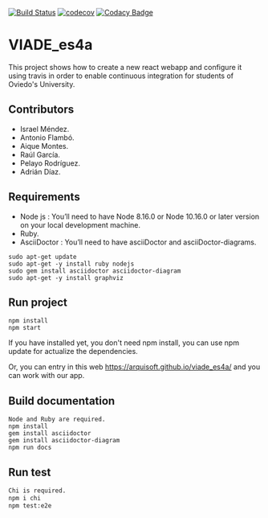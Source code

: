 [![Build Status](https://travis-ci.org/Arquisoft/viade_es4a.svg?branch=master)](https://travis-ci.org/Arquisoft/viade_es4a)
[![codecov](https://codecov.io/gh/Arquisoft/viade_es4a/branch/master/graph/badge.svg)](https://codecov.io/gh/Arquisoft/viade_es4a)
[![Codacy Badge](https://api.codacy.com/project/badge/Grade/2ab2a9322b4040d386f7cc5ad090b375)](https://www.codacy.com/gh/Arquisoft/viade_es4a?utm_source=github.com&amp;utm_medium=referral&amp;utm_content=Arquisoft/viade_es4a&amp;utm_campaign=Badge_Grade)

# VIADE_es4a

This project shows how to create a new react webapp and configure it using travis in order to enable continuous integration for students of Oviedo's University.

## Contributors
*   Israel Méndez.
*   Antonio Flambó.
*   Aique Montes.
*   Raúl García.
*   Pelayo Rodríguez.
*   Adrián Díaz.

## Requirements
*   Node js : You’ll need to have Node 8.16.0 or Node 10.16.0 or later version on your local development machine.
*   Ruby.
*   AsciiDoctor : You’ll need to have asciiDoctor and asciiDoctor-diagrams.


```
sudo apt-get update
sudo apt-get -y install ruby nodejs
sudo gem install asciidoctor asciidoctor-diagram
sudo apt-get -y install graphviz
```

## Run project

```
npm install
npm start
```

If you have installed yet, you don't need npm install, you can use npm update for actualize the dependencies.

Or, you can entry in this web <https://arquisoft.github.io/viade_es4a/> and you can work with our app.

## Build documentation

```
Node and Ruby are required. 
npm install
gem install asciidoctor
gem install asciidoctor-diagram 
npm run docs
```

## Run test

```sh
Chi is required. 
npm i chi 
npm test:e2e
```
